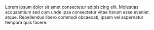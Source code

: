 Lorem ipsum dolor sit amet consectetur adipisicing elit. Molestias accusantium sed cum unde ipsa consectetur vitae harum esse eveniet atque. Repellendus libero commodi obcaecati, ipsam vel aspernatur tempora quis facere.


